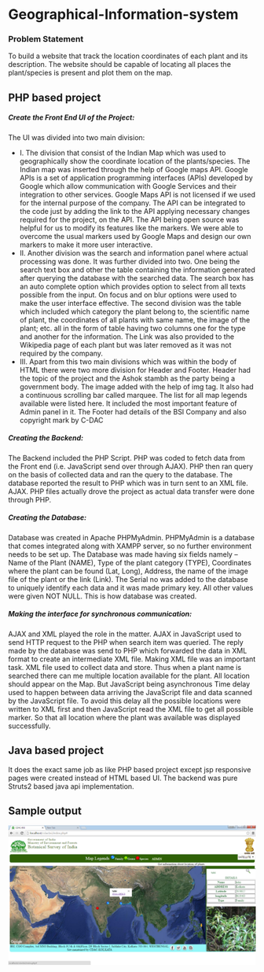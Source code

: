 # Geographical-Information-system

### Problem Statement

To build a website that track the location coordinates of each plant and its description. The website should be capable of locating all places the plant/species is present and plot them on the map.
## PHP based project
##### Create the Front End UI of the Project:
The UI was divided into two main division:
 - I.   The division that consist of the Indian Map which was used to geographically show the coordinate location of the plants/species. The Indian map was inserted through the help of Google maps API. Google APIs is a set of application programming interfaces (APIs) developed by Google which allow communication with Google Services and their integration to other services. Google Maps API is not licensed if we used for the internal purpose of the company. The API can be integrated to the code just by adding the link to the API applying necessary changes required for the project, on the API. The API being open source was helpful for us to modify its features like the markers. We were able to overcome the usual markers used by Google Maps and design our own markers to make it more user interactive.
 - II.  Another division was the search and information panel where actual processing was done. It was further divided into two. One being the search text box and other the table containing the information generated after querying the database with the searched data. The search box has an auto complete option which provides option to select from all texts possible from the input. On focus and on blur options were used to make the user interface effective. The second division was the table which included which category the plant belong to, the scientific name of plant, the coordinates of all plants with same name, the image of the plant; etc. all in the form of table having two columns one for the type and another for the information. The Link was also provided to the Wikipedia page of each plant but was later removed as it was not required by the company.
 - III. Apart from this two main divisions which was within the body of HTML there were two more division for Header and Footer. Header had the topic of the project and the Ashok stambh as the party being a government body. The image added with the help of img tag. It also had a continuous scrolling bar called marquee. The list for all map legends available were listed here. It included the most important feature of Admin panel in it.
The Footer had details of the BSI Company and also copyright mark by C-DAC
##### Creating the Backend:
The Backend included the PHP Script. PHP was coded to fetch data from the Front end (i.e. JavaScript send over through AJAX). PHP then ran query on the basis of collected data and ran the query to the database. The database reported the result to PHP which was in turn sent to an XML file. AJAX. PHP files actually drove the project as actual data transfer were done through PHP.
##### Creating the Database:
Database was created in Apache PHPMyAdmin. PHPMyAdmin is a database that comes integrated along with XAMPP server, so no further environment needs to be set up. The Database was made having six fields namely – Name of the Plant (NAME), Type of the plant category (TYPE), Coordinates where the plant can be found (Lat, Long), Address, the name of the image file of the plant or the link (Link). The Serial no was added to the database to uniquely identify each data and it was made primary key. All other values were given NOT NULL. This is how database was created.
##### Making the interface for synchronous communication:
AJAX and XML played the role in the matter. AJAX in JavaScript used to send HTTP request to the PHP when search item was queried. The reply made by the database was send to PHP which forwarded the data in XML format to create an intermediate XML file. Making XML file was an important task. XML file used to collect data and store. Thus when a plant name is searched there can me multiple location available for the plant. All location should appear on the Map. But JavaScript being asynchronous Time delay used to happen between data arriving the JavaScript file and data scanned by the JavaScript file. To avoid this delay all the possible locations were written to XML first and then JavaScript read the XML file to get all possible marker. So that all location where the plant was available was displayed successfully.

## Java based project
It does the exact same job as like PHP based project except jsp responsive pages were created instead of HTML based UI. The backend was pure Struts2 based java api implementation.

## Sample output

![Satelite View](https://github.com/harshshah4/Geographical-Information-system/blob/master/cdacbsi-java/image/readme-img-1.png)